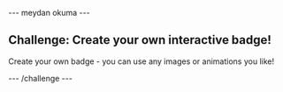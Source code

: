 \--- meydan okuma \---

## Challenge: Create your own interactive badge!

Create your own badge - you can use any images or animations you like!

\--- /challenge \---